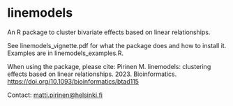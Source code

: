 # linemodels

An R package to cluster bivariate effects based on linear relationships.

See linemodels_vignette.pdf for what the package does and how to install it.
Examples are in linemodels_examples.R.

When using the package, please cite:
Pirinen M. linemodels: clustering effects based on linear relationships. 2023. Bioinformatics.
https://doi.org/10.1093/bioinformatics/btad115

Contact: matti.pirinen@helsinki.fi
